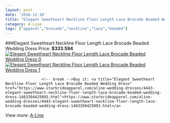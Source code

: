 ```yaml
---
layout: post
date: '2016-12-10'
title: "Elegant Sweetheart Neckline Floor Length Lace Brocade Beaded Wedding Dress"
category: A-Line
tags: ["apparel","brocade","neckline","lace","beaded"]
---
```

###Elegant Sweetheart Neckline Floor Length Lace Brocade Beaded Wedding Dress
Price: **$333.594**
<a href="https://www.starbrideapparel.com/aline-wedding-dresses/4443-elegant-sweetheart-neckline-floor-length-lace-brocade-beaded-wedding-dress-1463394425093.html"><img src="http://www.starbrideapparel.com/9745-thickbox_default/elegant-sweetheart-neckline-floor-length-lace-brocade-beaded-wedding-dress.jpg" alt="Elegant Sweetheart Neckline Floor Length Lace Brocade Beaded Wedding Dress 0" /></a>
<a href="https://www.starbrideapparel.com/aline-wedding-dresses/4443-elegant-sweetheart-neckline-floor-length-lace-brocade-beaded-wedding-dress-1463394425093.html"><img src="http://www.starbrideapparel.com/9746-thickbox_default/elegant-sweetheart-neckline-floor-length-lace-brocade-beaded-wedding-dress.jpg" alt="Elegant Sweetheart Neckline Floor Length Lace Brocade Beaded Wedding Dress 1" /></a>


					<!-- break -->Buy it: <a title="Elegant Sweetheart Neckline Floor Length Lace Brocade Beaded Wedding Dress" href="https://www.starbrideapparel.com/aline-wedding-dresses/4443-elegant-sweetheart-neckline-floor-length-lace-brocade-beaded-wedding-dress-1463394425093.html">https://www.starbrideapparel.com/aline-wedding-dresses/4443-elegant-sweetheart-neckline-floor-length-lace-brocade-beaded-wedding-dress-1463394425093.html</a>
View more: [A-Line](https://www.starbrideapparel.com/2-aline-wedding-dresses)